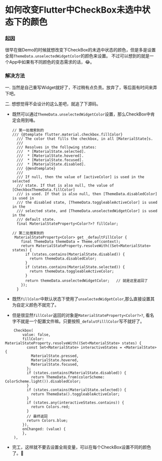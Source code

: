 如何改变Flutter中CheckBox未选中状态下的颜色
=======

### 起因
很早在做Demo的时候就想改变下CheckBox的未选中状态的颜色，但是多是设置全局`ThemeData.unselectedWidgetColor`的颜色来设置。
不过可以想到的就是一个App中如果有不同颜色的变态需求的话，😂。

### 解决方法

一. 当然是自己重写Widget就好了，不过稍有点负责。放弃了，等后面有时间来弄下吧。

二. 想想觉得不会设计的这么差吧，就追了下源码。

* 既然可以通过`ThemeData.unselectedWidgetColor`设置，那么CheckBox中肯定会用到咯。

    ```
    // 第一处搜索到的
    /// {@template flutter.material.checkbox.fillColor}
      /// The color that fills the checkbox, in all [MaterialState]s.
      ///
      /// Resolves in the following states:
      ///  * [MaterialState.selected].
      ///  * [MaterialState.hovered].
      ///  * [MaterialState.focused].
      ///  * [MaterialState.disabled].
      /// {@endtemplate}
      ///
      /// If null, then the value of [activeColor] is used in the selected
      /// state. If that is also null, the value of [CheckboxThemeData.fillColor]
      /// is used. If that is also null, then [ThemeData.disabledColor] is used in
      /// the disabled state, [ThemeData.toggleableActiveColor] is used in the
      /// selected state, and [ThemeData.unselectedWidgetColor] is used in the
      /// default state.
      final MaterialStateProperty<Color?>? fillColor;
  
    // 第二处搜索到的
     MaterialStateProperty<Color> get _defaultFillColor {
        final ThemeData themeData = Theme.of(context);
        return MaterialStateProperty.resolveWith((Set<MaterialState> states) {
          if (states.contains(MaterialState.disabled)) {
            return themeData.disabledColor;
          }
          if (states.contains(MaterialState.selected)) {
            return themeData.toggleableActiveColor;
          }
          return themeData.unselectedWidgetColor;   // 就是这里返回了
        });
      }

    ```
  
* 既然`fillColor`中默认状态下使用了`unselectedWidgetColor`,那么直接设置其为自定义颜色不就完了。

* 但是很显然`fillColor`返回的对象是`MaterialStateProperty<Color?>?`, 看名字不就是一个配置文件嘛。只要按照`_defalutFilllColor`写不就好了。

```
    Checkbox(
        value: false,
        fillColor: MaterialStateProperty.resolveWith((Set<MaterialState> states) {
          const Set<MaterialState> interactiveStates = <MaterialState>{
            MaterialState.pressed,
            MaterialState.hovered,
            MaterialState.focused,
          };
          if (states.contains(MaterialState.disabled)) {
            return ThemeData.from(colorScheme: ColorScheme.light()).disabledColor;
          }
          if (states.contains(MaterialState.selected)) {
            return ThemeData().toggleableActiveColor;
          }
          if (states.any(interactiveStates.contains)) {
            return Colors.red;
          }
          // 最终返回
          return Colors.blue;
        }),
        onChanged: (value) {
        },
    ),
```

* 完工，这样就不要去设置全局变量，可以在每个CheckBox设置不同的颜色了。🚀


